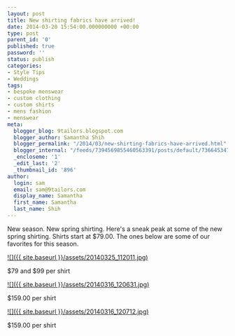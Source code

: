 ```yaml
---
layout: post
title: New shirting fabrics have arrived!
date: 2014-03-20 15:54:00.000000000 +00:00
type: post
parent_id: '0'
published: true
password: ''
status: publish
categories:
- Style Tips
- Weddings
tags:
- bespoke menswear
- custom clothing
- custom shirts
- mens fashion
- menswear
meta:
  blogger_blog: 9tailors.blogspot.com
  blogger_author: Samantha Shih
  blogger_permalink: "/2014/03/new-shirting-fabrics-have-arrived.html"
  blogger_internal: "/feeds/7394569855460563391/posts/default/7366453476357738632"
  _encloseme: '1'
  _edit_last: '2'
  _thumbnail_id: '896'
author:
  login: sam
  email: sam@9tailors.com
  display_name: Samantha
  first_name: Samantha
  last_name: Shih
---
```

New season. New spring shirting. Here's a sneak peak at some of the new spring shirting. Shirts start at $79.00. The ones below are some of our favorites for this season.

[![]({{ site.baseurl }}/assets/20140325_112011.jpg)](http://3.bp.blogspot.com/-YKVyIunlvhQ/UzGnhWOOvPI/AAAAAAAAU9o/TxjbU-ioQOc/s1600/20140325_112011.jpg)

$79 and $99 per shirt

[![]({{ site.baseurl }}/assets/20140316_120631.jpg)](http://1.bp.blogspot.com/-SOkwe6adq9c/UysODhvx2hI/AAAAAAAAUjc/dEY1bfzqcgo/s1600/20140316_120631.jpg)

$159.00 per shirt

[![]({{ site.baseurl }}/assets/20140316_120712.jpg)](http://3.bp.blogspot.com/-ZtJenVZQvU0/UysOoWlVOYI/AAAAAAAAUjs/qHo1LcRSF4E/s1600/20140316_120712.jpg)

$159.00 per shirt